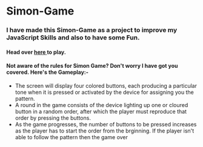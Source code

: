 # Simon-Game
### I have made this Simon-Game as a project to improve my JavaScript Skills and also to have some Fun. <br>

#### Head over  <a href="https://being-vishal.github.io/Simon-Game/"> here </a> to play.

#### Not aware of the rules for Simon Game? Don't worry I have got you covered. Here's the Gameplay:-
<ul>
<li>The screen will display four colored buttons, each producing a particular tone when 
it is pressed or activated by the device for assigning you the pattern. 
<li>A round in the game consists of the device lighting up one or 
cloured button in a random order, after which the player must reproduce that order by pressing the buttons.
<li>As the game progresses, the number of buttons to be pressed increases as the player has to start the order from the brginning. 
If the player isn't able to follow the pattern then the game over




</ul>
